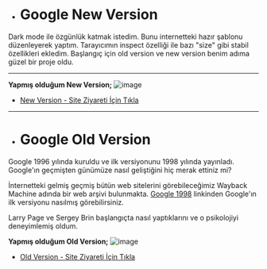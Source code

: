 - # Google New Version

Dark mode ile özgünlük katmak istedim. Bunu internetteki hazır şablonu düzenleyerek yaptım. Tarayıcımın inspect özelliği ile bazı "size" gibi stabil özellikleri ekledim. Başlangıç için old version ve new version benim adıma güzel bir proje oldu.


---
**Yapmış olduğum New Version;** 
![image](https://user-images.githubusercontent.com/76450122/152699733-bec95005-e3c8-4878-8c34-888f8b2b3815.png)

* [New Version - Site Ziyareti İçin Tıkla](https://google-new-version.netlify.app/)

---

- # Google Old Version

Google 1996 yılında kuruldu ve ilk versiyonunu 1998 yılında yayınladı. Google'ın geçmişten günümüze nasıl geliştiğini hiç merak ettiniz mi?

İnternetteki gelmiş geçmiş bütün web sitelerini görebileceğimiz Wayback Machine adında bir web arşivi bulunmakta. [Google 1998](https://web.archive.org/web/19981202230410if_/http://www.google.com/) linkinden Google'ın ilk versiyonu nasılmış görebilirsiniz.

Larry Page ve Sergey Brin başlangıçta nasıl yaptıklarını ve o psikolojiyi deneyimlemiş oldum.


**Yapmış olduğum Old Version;** 
![image](https://user-images.githubusercontent.com/76450122/152248181-70b82143-1be5-49b0-85ce-33a0ba33295d.png)
* [Old Version - Site Ziyareti İçin Tıkla](https://google-old-version.netlify.app/)


